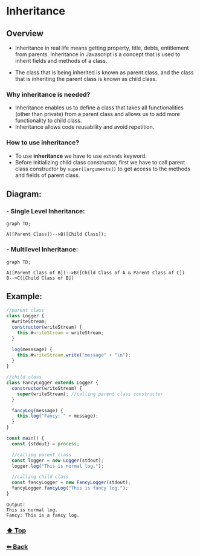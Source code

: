 # Inheritance

## Overview
- Inheritance in real life means getting property, title, debts, entitlement from parents. Inheritance in Javascript is a concept that is used to inherit fields and methods of a class.

- The class that is being inherited is known as parent class, and the class that is inheriting the parent class is known as child class.

### Why **inheritance** is needed?
- Inheritance enables us to define a class that takes all functionalities (other than private) from a parent class and allows us to add more functionality to child class.
- Inheritance allows code reusability and avoid repetition. 

### How to use **inheritance**?
- To use **inheritance** we have to use `extends` keyword.
- Before initializing child class constructor, first we have to call parent class constructor by `super([arguments])` to get access to the methods and fields of parent class.

## Diagram:
### - Single Level Inheritance:

```mermaid
graph TD;

A([Parent Class])-->B([Child Class]);
```

### - Multilevel Inheritance:
```mermaid
graph TD;

A([Parent Class of B])-->B([Child Class of A & Parent Class of C])
B-->C([Child Class of B])
```

## Example:

```javascript
//parent class
class Logger {
  #writeStream;
  constructor(writeStream) {
    this.#writeStream = writeStream;
  }

  log(messsage) {
    this.#writeStream.write("message" + "\n");
  }
}

//child class
class FancyLogger extends Logger {
  constructor(writeStream) {
    super(writeStream); //calling parent class constructor
  }

  fancyLog(message) {
    this.log("Fancy: " + message);
  }
}
```

```javascript
const main() {
  const {stdout} = process;

  //calling parent class
  const logger = new Logger(stdout);
  logger.log("This is normal log.");

  //calling child class
  const fancyLogger = new FancyLogger(stdout);
  fancyLogger.fancyLog("This is fancy log.");
}
```
```
Output:
This is normal log.
Fancy: This is a fancy log.
```

### [⬆ Top](#inheritace)
### [⬅ Back](/index.md)